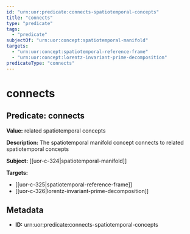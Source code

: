 ```yaml
---
id: "urn:uor:predicate:connects-spatiotemporal-concepts"
title: "connects"
type: "predicate"
tags:
  - "predicate"
subjectOf: "urn:uor:concept:spatiotemporal-manifold"
targets:
  - "urn:uor:concept:spatiotemporal-reference-frame"
  - "urn:uor:concept:lorentz-invariant-prime-decomposition"
predicateType: "connects"
---
```


# connects

## Predicate: connects

**Value:** related spatiotemporal concepts

**Description:** The spatiotemporal manifold concept connects to related spatiotemporal concepts

**Subject:** [[uor-c-324|spatiotemporal-manifold]]

**Targets:**

- [[uor-c-325|spatiotemporal-reference-frame]]
- [[uor-c-326|lorentz-invariant-prime-decomposition]]

## Metadata

- **ID:** urn:uor:predicate:connects-spatiotemporal-concepts
